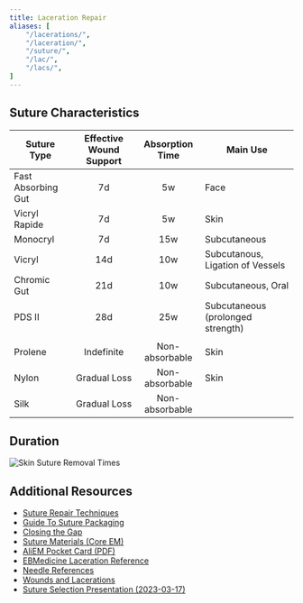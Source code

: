 ```yaml
---
title: Laceration Repair
aliases: [
    "/lacerations/",
    "/laceration/",
    "/suture/",
    "/lac/",
    "/lacs/",
]
---
```


## Suture Characteristics

| Suture Type        | Effective Wound Support    | Absorption Time | Main Use                          |
|--------------------|:----------------------------:|:-----------------:|-----------------------------------|
| Fast Absorbing Gut | 7d                         | 5w              | Face                              |
| Vicryl Rapide      | 7d                         | 5w              | Skin                              |
| Monocryl           | 7d                         | 15w             | Subcutaneous                      |
| Vicryl             | 14d                        | 10w             | Subcutanous, Ligation of Vessels  |
| Chromic Gut        | 21d                        | 10w             | Subcutaneous, Oral                |
| PDS II             | 28d                        | 25w             | Subcutaneous (prolonged strength) |
|                    |                            |                 |                                   |
| Prolene            | Indefinite                 | Non-absorbable  | Skin                              |
| Nylon              | Gradual Loss               | Non-absorbable  | Skin                              |
| Silk               | Gradual Loss               | Non-absorbable  |                                   |


## Duration

![Skin Suture Removal Times](/img/suture_removal_times.png)


## Additional Resources
- [Suture Repair Techniques](/pdfs/Wound%20Repair%20Techniques.pdf)
- [Guide To Suture Packaging](/img/Sutures.webp)
- [Closing the Gap](https://lacerationrepair.com/)
- [Suture Materials (Core EM)](https://coreem.net/core/suture-materials/)
- [AliEM Pocket Card (PDF)](/pdfs/sutures/ALiEM%20Card%20Laceration%20Repair%20and%20Sutures.pdf)
- [EBMedicine Laceration Reference](https://foamed.ebmedicine.net/rapid-reference/laceration-repair-methods-and-suture-selection/)
- [Needle References](/pdfs/sutures/Ethicon%20Suture%20Needles.pdf)
- [Wounds and Lacerations](https://livejohnshopkins-my.sharepoint.com/:b:/g/personal/cpike2_jh_edu/EZT49mgZj4lKiLhUVH0jVXIB4IiEvhJNrpf3t1xy0QLOZQ?e=yr9D9p)
- [Suture Selection Presentation (2023-03-17)](pdfs/Suture%20Selection.pdf)